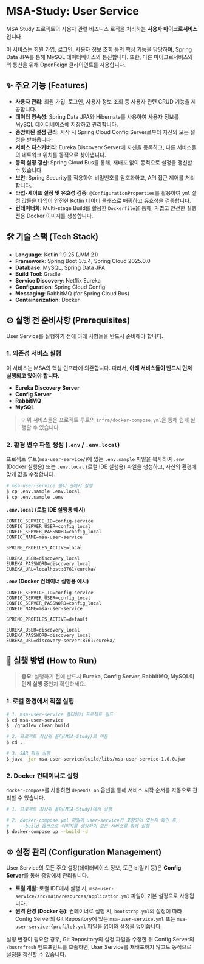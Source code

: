 # MSA-Study: User Service

MSA Study 프로젝트의 사용자 관련 비즈니스 로직을 처리하는 **사용자 마이크로서비스**입니다.

이 서비스는 회원 가입, 로그인, 사용자 정보 조회 등의 핵심 기능을 담당하며, Spring Data JPA를 통해 MySQL 데이터베이스와 통신합니다. 또한, 다른 마이크로서비스와의 통신을 위해 OpenFeign 클라이언트를 사용합니다.

## ✨ 주요 기능 (Features)

* **사용자 관리**: 회원 가입, 로그인, 사용자 정보 조회 등 사용자 관련 CRUD 기능을 제공합니다.
* **데이터 영속성**: Spring Data JPA와 Hibernate를 사용하여 사용자 정보를 MySQL 데이터베이스에 저장하고 관리합니다.
* **중앙화된 설정 관리**: 시작 시 Spring Cloud Config Server로부터 자신의 모든 설정을 받아옵니다.
* **서비스 디스커버리**: Eureka Discovery Server에 자신을 등록하고, 다른 서비스들의 네트워크 위치를 동적으로 찾아냅니다.
* **동적 설정 갱신**: Spring Cloud Bus를 통해, 재배포 없이 동적으로 설정을 갱신할 수 있습니다.
* **보안**: Spring Security를 적용하여 비밀번호를 암호화하고, API 접근 제어를 처리합니다.
* **타입-세이프 설정 및 유효성 검증**: `@ConfigurationProperties`를 활용하여 `yml` 설정 값들을 타입이 안전한 Kotlin 데이터 클래스로 매핑하고 유효성을 검증합니다.
* **컨테이너화**: Multi-stage Build를 활용한 `Dockerfile`을 통해, 가볍고 안전한 실행 전용 Docker 이미지를 생성합니다.

## 🛠️ 기술 스택 (Tech Stack)

* **Language**: Kotlin 1.9.25 (JVM 21)
* **Framework**: Spring Boot 3.5.4, Spring Cloud 2025.0.0
* **Database**: MySQL, Spring Data JPA
* **Build Tool**: Gradle
* **Service Discovery**: Netflix Eureka
* **Configuration**: Spring Cloud Config
* **Messaging**: RabbitMQ (for Spring Cloud Bus)
* **Containerization**: Docker

## ⚙️ 실행 전 준비사항 (Prerequisites)

User Service를 실행하기 전에 아래 사항들을 반드시 준비해야 합니다.

### 1. 의존성 서비스 실행

이 서비스는 MSA의 핵심 인프라에 의존합니다. 따라서, **아래 서비스들이 반드시 먼저 실행되고 있어야 합니다.**

* **Eureka Discovery Server**
* **Config Server**
* **RabbitMQ**
* **MySQL**

> 💡 위 서비스들은 프로젝트 루트의 `infra/docker-compose.yml`을 통해 쉽게 실행할 수 있습니다.

### 2. 환경 변수 파일 생성 (`.env` / `.env.local`)

프로젝트 루트(`msa-user-service/`)에 있는 `.env.sample` 파일을 복사하여 `.env` (Docker 실행용) 또는 `.env.local` (로컬 IDE 실행용) 파일을 생성하고, 자신의 환경에 맞게 값을 수정합니다.

```bash
# msa-user-service 폴더 안에서 실행
$ cp .env.sample .env.local
$ cp .env.sample .env
```

**`.env.local` (로컬 IDE 실행용 예시)**
```dotenv
CONFIG_SERVICE_ID=config-service
CONFIG_SERVER_USER=config_local
CONFIG_SERVER_PASSWORD=config_local
CONFIG_NAME=msa-user-service

SPRING_PROFILES_ACTIVE=local

EUREKA_USER=discovery_local
EUREKA_PASSWORD=discovery_local
EUREKA_URL=localhost:8761/eureka/
```

**`.env` (Docker 컨테이너 실행용 예시)**
```dotenv
CONFIG_SERVICE_ID=config-service
CONFIG_SERVER_USER=config_local
CONFIG_SERVER_PASSWORD=config_local
CONFIG_NAME=msa-user-service

SPRING_PROFILES_ACTIVE=default

EUREKA_USER=discovery_local
EUREKA_PASSWORD=discovery_local
EUREKA_URL=discovery-server:8761/eureka/
```

## 🚀 실행 방법 (How to Run)

> **중요**: 실행하기 전에 반드시 **Eureka, Config Server, RabbitMQ, MySQL이 먼저 실행 중**인지 확인하세요.

### 1. 로컬 환경에서 직접 실행
```bash
# 1. msa-user-service 폴더에서 프로젝트 빌드
$ cd msa-user-service
$ ./gradlew clean build

# 2. 프로젝트 최상위 폴더(MSA-Study)로 이동
$ cd ..

# 3. JAR 파일 실행
$ java -jar msa-user-service/build/libs/msa-user-service-1.0.0.jar
```

### 2. Docker 컨테이너로 실행
`docker-compose`를 사용하면 `depends_on` 옵션을 통해 서비스 시작 순서를 자동으로 관리할 수 있습니다.

```bash
# 1. 프로젝트 최상위 폴더(MSA-Study)에서 실행

# 2. docker-compose.yml 파일에 user-service가 포함되어 있는지 확인 후,
#    --build 옵션으로 이미지를 생성하며 모든 서비스를 함께 실행
$ docker-compose up --build -d
```

## ⚙️ 설정 관리 (Configuration Management)

User Service의 모든 주요 설정(데이터베이스 정보, 토큰 비밀키 등)은 **Config Server**를 통해 중앙에서 관리됩니다.

* **로컬 개발**: 로컬 IDE에서 실행 시, `msa-user-service/src/main/resources/application.yml` 파일이 기본 설정으로 사용됩니다.
* **원격 환경 (Docker 등)**: 컨테이너로 실행 시, `bootstrap.yml`의 설정에 따라 Config Server의 Git Repository에 있는 `msa-user-service.yml` 또는 `msa-user-service-{profile}.yml` 파일을 읽어와 설정을 덮어씁니다.

설정 변경이 필요할 경우, Git Repository의 설정 파일을 수정한 뒤 Config Server의 `/busrefresh` 엔드포인트를 호출하면, User Service를 재배포하지 않고도 동적으로 설정을 갱신할 수 있습니다.
